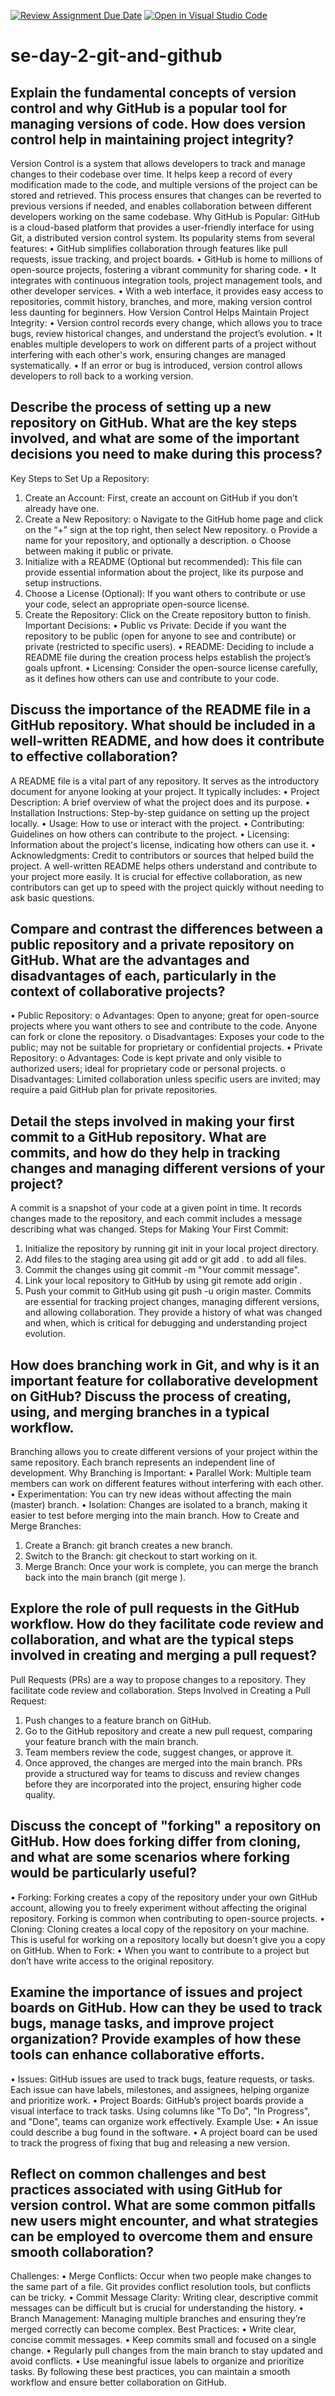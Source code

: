 [![Review Assignment Due Date](https://classroom.github.com/assets/deadline-readme-button-22041afd0340ce965d47ae6ef1cefeee28c7c493a6346c4f15d667ab976d596c.svg)](https://classroom.github.com/a/8wgCKhpZ)
[![Open in Visual Studio Code](https://classroom.github.com/assets/open-in-vscode-2e0aaae1b6195c2367325f4f02e2d04e9abb55f0b24a779b69b11b9e10269abc.svg)](https://classroom.github.com/online_ide?assignment_repo_id=18745455&assignment_repo_type=AssignmentRepo)
# se-day-2-git-and-github
## Explain the fundamental concepts of version control and why GitHub is a popular tool for managing versions of code. How does version control help in maintaining project integrity?
Version Control is a system that allows developers to track and manage changes to their codebase over time. It helps keep a record of every modification made to the code, and multiple versions of the project can be stored and retrieved. This process ensures that changes can be reverted to previous versions if needed, and enables collaboration between different developers working on the same codebase.
Why GitHub is Popular: GitHub is a cloud-based platform that provides a user-friendly interface for using Git, a distributed version control system. Its popularity stems from several features:
•	GitHub simplifies collaboration through features like pull requests, issue tracking, and project boards.
•	GitHub is home to millions of open-source projects, fostering a vibrant community for sharing code.
•	It integrates with continuous integration tools, project management tools, and other developer services.
•	With a web interface, it provides easy access to repositories, commit history, branches, and more, making version control less daunting for beginners.
How Version Control Helps Maintain Project Integrity:
•	Version control records every change, which allows you to trace bugs, review historical changes, and understand the project’s evolution.
•	It enables multiple developers to work on different parts of a project without interfering with each other's work, ensuring changes are managed systematically.
•	If an error or bug is introduced, version control allows developers to roll back to a working version.
## Describe the process of setting up a new repository on GitHub. What are the key steps involved, and what are some of the important decisions you need to make during this process?
Key Steps to Set Up a Repository:
1.	Create an Account: First, create an account on GitHub if you don’t already have one.
2.	Create a New Repository: 
o	Navigate to the GitHub home page and click on the “+” sign at the top right, then select New repository.
o	Provide a name for your repository, and optionally a description.
o	Choose between making it public or private.
3.	Initialize with a README (Optional but recommended): This file can provide essential information about the project, like its purpose and setup instructions.
4.	Choose a License (Optional): If you want others to contribute or use your code, select an appropriate open-source license.
5.	Create the Repository: Click on the Create repository button to finish.
Important Decisions:
•	Public vs Private: Decide if you want the repository to be public (open for anyone to see and contribute) or private (restricted to specific users).
•	README: Deciding to include a README file during the creation process helps establish the project’s goals upfront.
•	Licensing: Consider the open-source license carefully, as it defines how others can use and contribute to your code.
## Discuss the importance of the README file in a GitHub repository. What should be included in a well-written README, and how does it contribute to effective collaboration?
A README file is a vital part of any repository. It serves as the introductory document for anyone looking at your project. It typically includes:
•	Project Description: A brief overview of what the project does and its purpose.
•	Installation Instructions: Step-by-step guidance on setting up the project locally.
•	Usage: How to use or interact with the project.
•	Contributing: Guidelines on how others can contribute to the project.
•	Licensing: Information about the project's license, indicating how others can use it.
•	Acknowledgments: Credit to contributors or sources that helped build the project.
A well-written README helps others understand and contribute to your project more easily. It is crucial for effective collaboration, as new contributors can get up to speed with the project quickly without needing to ask basic questions.
## Compare and contrast the differences between a public repository and a private repository on GitHub. What are the advantages and disadvantages of each, particularly in the context of collaborative projects?
•	Public Repository:
o	Advantages: Open to anyone; great for open-source projects where you want others to see and contribute to the code. Anyone can fork or clone the repository.
o	Disadvantages: Exposes your code to the public; may not be suitable for proprietary or confidential projects.
•	Private Repository:
o	Advantages: Code is kept private and only visible to authorized users; ideal for proprietary code or personal projects.
o	Disadvantages: Limited collaboration unless specific users are invited; may require a paid GitHub plan for private repositories.
## Detail the steps involved in making your first commit to a GitHub repository. What are commits, and how do they help in tracking changes and managing different versions of your project?
A commit is a snapshot of your code at a given point in time. It records changes made to the repository, and each commit includes a message describing what was changed.
Steps for Making Your First Commit:
1.	Initialize the repository by running git init in your local project directory.
2.	Add files to the staging area using git add <file-name> or git add . to add all files.
3.	Commit the changes using git commit -m "Your commit message".
4.	Link your local repository to GitHub by using git remote add origin <repository-URL>.
5.	Push your commit to GitHub using git push -u origin master.
Commits are essential for tracking project changes, managing different versions, and allowing collaboration. They provide a history of what was changed and when, which is critical for debugging and understanding project evolution.
## How does branching work in Git, and why is it an important feature for collaborative development on GitHub? Discuss the process of creating, using, and merging branches in a typical workflow.
Branching allows you to create different versions of your project within the same repository. Each branch represents an independent line of development.
Why Branching is Important:
•	Parallel Work: Multiple team members can work on different features without interfering with each other.
•	Experimentation: You can try new ideas without affecting the main (master) branch.
•	Isolation: Changes are isolated to a branch, making it easier to test before merging into the main branch.
How to Create and Merge Branches:
1.	Create a Branch: git branch <branch-name> creates a new branch.
2.	Switch to the Branch: git checkout <branch-name> to start working on it.
3.	Merge Branch: Once your work is complete, you can merge the branch back into the main branch (git merge <branch-name>).
## Explore the role of pull requests in the GitHub workflow. How do they facilitate code review and collaboration, and what are the typical steps involved in creating and merging a pull request?
Pull Requests (PRs) are a way to propose changes to a repository. They facilitate code review and collaboration.
Steps Involved in Creating a Pull Request:
1.	Push changes to a feature branch on GitHub.
2.	Go to the GitHub repository and create a new pull request, comparing your feature branch with the main branch.
3.	Team members review the code, suggest changes, or approve it.
4.	Once approved, the changes are merged into the main branch.
PRs provide a structured way for teams to discuss and review changes before they are incorporated into the project, ensuring higher code quality.
## Discuss the concept of "forking" a repository on GitHub. How does forking differ from cloning, and what are some scenarios where forking would be particularly useful?
•	Forking: Forking creates a copy of the repository under your own GitHub account, allowing you to freely experiment without affecting the original repository. Forking is common when contributing to open-source projects.
•	Cloning: Cloning creates a local copy of the repository on your machine. This is useful for working on a repository locally but doesn't give you a copy on GitHub.
When to Fork:
•	When you want to contribute to a project but don’t have write access to the original repository.
## Examine the importance of issues and project boards on GitHub. How can they be used to track bugs, manage tasks, and improve project organization? Provide examples of how these tools can enhance collaborative efforts.
•	Issues: GitHub issues are used to track bugs, feature requests, or tasks. Each issue can have labels, milestones, and assignees, helping organize and prioritize work.
•	Project Boards: GitHub’s project boards provide a visual interface to track tasks. Using columns like "To Do", "In Progress", and "Done", teams can organize work effectively.
Example Use:
•	An issue could describe a bug found in the software.
•	A project board can be used to track the progress of fixing that bug and releasing a new version.
## Reflect on common challenges and best practices associated with using GitHub for version control. What are some common pitfalls new users might encounter, and what strategies can be employed to overcome them and ensure smooth collaboration?
Challenges:
•	Merge Conflicts: Occur when two people make changes to the same part of a file. Git provides conflict resolution tools, but conflicts can be tricky.
•	Commit Message Clarity: Writing clear, descriptive commit messages can be difficult but is crucial for understanding the history.
•	Branch Management: Managing multiple branches and ensuring they’re merged correctly can become complex.
Best Practices:
•	Write clear, concise commit messages.
•	Keep commits small and focused on a single change.
•	Regularly pull changes from the main branch to stay updated and avoid conflicts.
•	Use meaningful issue labels to organize and prioritize tasks.
By following these best practices, you can maintain a smooth workflow and ensure better collaboration on GitHub.
